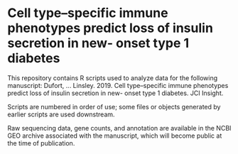 # Cell type–specific immune phenotypes predict loss of insulin secretion in new- onset type 1 diabetes
This repository contains R scripts used to analyze data for the following manuscript: Dufort, ... Linsley. 2019. Cell type–specific immune phenotypes predict loss of insulin secretion in new- onset type 1 diabetes. JCI Insight.

Scripts are numbered in order of use; some files or objects generated by earlier scripts are used downstream.

Raw sequencing data, gene counts, and annotation are available in the NCBI GEO archive associated with the manuscript, which will become public at the time of publication.
